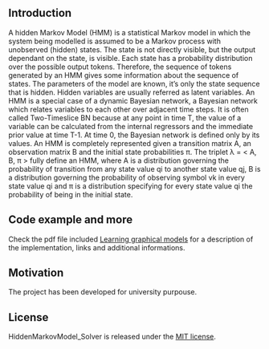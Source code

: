 ## Introduction

A hidden Markov Model (HMM) is a statistical Markov model in which the system being modelled is assumed to be a Markov process with unobserved (hidden) states. The state is not directly visible, but the output dependant on the state, is visible. Each state has a probability distribution over the possible output tokens. Therefore, the sequence of tokens generated by an HMM gives some information about the sequence of states. The parameters of the model are known, it’s only the state sequence that is hidden. Hidden variables are usually referred as latent variables.
An HMM is a special case of a dynamic Bayesian network, a Bayesian network which relates variables to each other over adjacent time steps. It is often called Two-Timeslice BN because at any point in time T, the value of a variable can be calculated from the internal regressors and the immediate prior value at time T-1. At time 0, the Bayesian network is defined only by its values.
An HMM is completely represented given a transition matrix A, an observation matrix B and the initial state probabilities π.
The triplet λ = < A, B, π > fully define an HMM, where A is a distribution governing the probability of transition from any state value qi to another state value qj, B is a distribution governing the probability of observing symbol vk in every state value qi and π is a distribution specifying for every state value qi the probability of being in the initial state.

## Code example and more

Check the pdf file included [Learning graphical models](https://github.com/akyrey/HiddenMarkovModel_Solver/blob/master/Learning%20graphical%20models.pdf) for a description of the implementation, links and additional informations.

## Motivation

The project has been developed for university purpouse.

## License

HiddenMarkovModel_Solver is released under the [MIT license](https://github.com/akyrey/HiddenMarkovModel_Solver/raw/master/LICENSE).